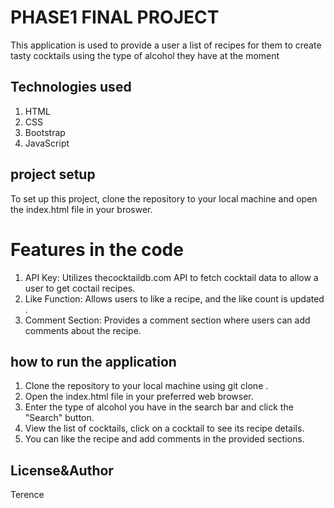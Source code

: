 # PHASE1 FINAL PROJECT 
This application is used to provide a user a list of recipes for them to create tasty cocktails using the type of alcohol they have at the moment 

## Technologies used 
1. HTML
2.  CSS
3. Bootstrap
4.  JavaScript

## project setup
To set up this project, clone the repository to your local machine and open the index.html file in your  broswer.

# Features in the code
1. API Key: Utilizes thecocktaildb.com API to fetch cocktail data to allow a user to get coctail recipes.
2. Like Function: Allows users to like a recipe, and the like count is updated .
3. Comment Section: Provides a comment section where users can add comments about the  recipe.



## how to run the application
1. Clone the repository to your local machine using git clone .
2. Open the index.html file in your preferred web browser.
3. Enter the type of alcohol you have in the search bar and click the "Search" button.
4. View the list of cocktails, click on a cocktail to see its recipe details.
5. You can like the recipe and add comments in the provided sections.

## License&Author
Terence